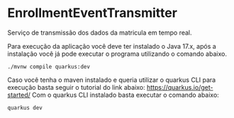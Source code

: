 # EnrollmentEventTransmitter
Serviço de transmissão dos dados da matricula em tempo real.

Para execução da aplicação você deve ter instalado o Java 17.x, após a instalação você já pode executar o programa utilizando o comando abaixo.
```shell
./mvnw compile quarkus:dev
```
Caso você tenha o maven instalado e queria utilizar o quarkus CLI para execução basta seguir o tutorial do link abaixo:
https://quarkus.io/get-started/
Com o quarkus CLI instalado basta executar o comando abaixo:
```shell
quarkus dev
```
